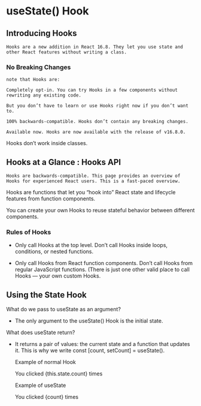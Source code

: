 # useState() Hook

## Introducing Hooks

    Hooks are a new addition in React 16.8. They let you use state and other React features without writing a class.

### No Breaking Changes

    note that Hooks are:

    Completely opt-in. You can try Hooks in a few components without rewriting any existing code.
    
    But you don’t have to learn or use Hooks right now if you don’t want to.

    100% backwards-compatible. Hooks don’t contain any breaking changes.
    
    Available now. Hooks are now available with the release of v16.8.0.

Hooks don’t work inside classes.

## Hooks at a Glance : Hooks API

    Hooks are backwards-compatible. This page provides an overview of Hooks for experienced React users. This is a fast-paced overview.

Hooks are functions that let you “hook into” React state and lifecycle features from function components.

You can create your own Hooks to reuse stateful behavior between different components.

### Rules of Hooks

- Only call Hooks at the top level. Don’t call Hooks inside loops, conditions, or nested functions.

- Only call Hooks from React function components. Don’t call Hooks from regular JavaScript functions. (There is just one other valid place to call Hooks — your own custom Hooks.

## Using the State Hook

What do we pass to useState as an argument?

- The only argument to the useState() Hook is the initial state.

What does useState return?

- It returns a pair of values: the current state and a function that updates it. This is why we write const [count, setCount] = useState().

    Example of normal Hook
      <p>You clicked {this.state.count} times</p>

    Example of useState
      <p>You clicked {count} times</p>


